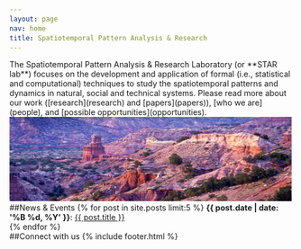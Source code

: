 ```yaml
---
layout: page
nav: home
title: Spatiotemporal Pattern Analysis & Research
---
```


<div class="row">
<div class="col-md-7 lead" markdown="1">
The Spatiotemporal Pattern Analysis & Research Laboratory (or **STAR lab**)
focuses on the development and application of formal (i.e., statistical and
computational) techniques to study the spatiotemporal patterns and dynamics
in natural, social and technical systems. Please read more about our work
([research](research) and [papers](papers)), [who we
are](people), and [possible opportunities](opportunities).  

</div>

<div class="col-md-5" markdown="1">
<div> <img class="img-responsive" src="/resources/showroom/lighthouse.jpg" width="501"
height="150" title="test"> </div>
</div>

</div>

<div class="row">
<div class="col-md-7 " markdown="1">
##News & Events
 {% for post in site.posts limit:5 %}
  <b>{{ post.date | date: '%B %d, %Y' }}</b>: <a href="{{ post.url }}">{{ post.title }}</a><br />
  {% endfor %}
</div>

<div class="col-md-5" markdown="1">
##Connect with us 
{% include footer.html %}
</div>

</div>



<!-- image carousel test -->
<!--
<div class="row">
<div class="col-md-2"> </div>
<div class="col-md-5">
 <div class="showroom">
<div> <img class="img-responsive" src="/resources/showroom/twitter.png"
width="600" height="400"> </div>
<div><img class="img-responsive" src="/resources/showroom/trees.png"
width="600" height="400"></div>
<div><img class="img-responsive" src="/resources/showroom/geography.png"
width="600" height="400"></div>
  </div>
</div>
<div class="col-md-2"></div>
</div>
<script type="text/javascript">
$(document).ready(function(){
  $('.showroom').slick({
        dots: true,
	autoplay:true,
	speed:500
  });
});
</script>
-->

<!--
<div class="pure-u-1-2 graphlet d3"></div>
<script src="/resources/js/index-graph.js"></script>
-->
